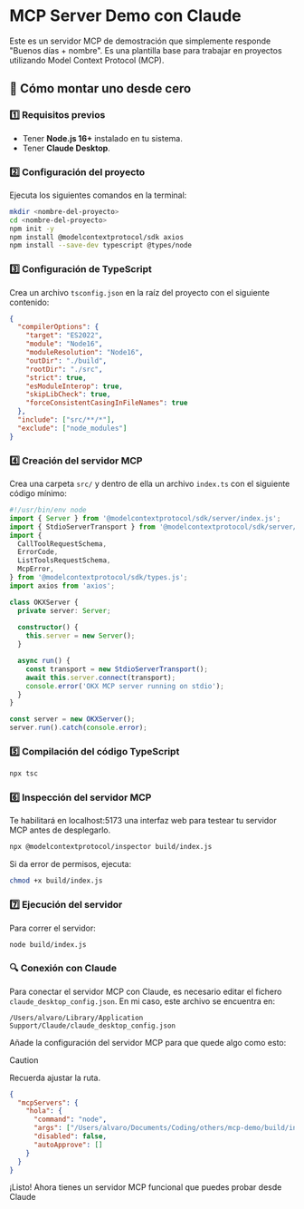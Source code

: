 # MCP Server Demo con Claude

Este es un servidor MCP de demostración que simplemente responde "Buenos días + nombre". Es una plantilla base para trabajar en proyectos utilizando Model Context Protocol (MCP).

## 🚀 Cómo montar uno desde cero

### 1️⃣ Requisitos previos
- Tener **Node.js 16+** instalado en tu sistema.
- Tener **Claude Desktop**.

### 2️⃣ Configuración del proyecto
Ejecuta los siguientes comandos en la terminal:

```sh
mkdir <nombre-del-proyecto>
cd <nombre-del-proyecto>
npm init -y
npm install @modelcontextprotocol/sdk axios
npm install --save-dev typescript @types/node
```

### 3️⃣ Configuración de TypeScript
Crea un archivo `tsconfig.json` en la raíz del proyecto con el siguiente contenido:

```json
{
  "compilerOptions": {
    "target": "ES2022",
    "module": "Node16",
    "moduleResolution": "Node16",
    "outDir": "./build",
    "rootDir": "./src",
    "strict": true,
    "esModuleInterop": true,
    "skipLibCheck": true,
    "forceConsistentCasingInFileNames": true
  },
  "include": ["src/**/*"],
  "exclude": ["node_modules"]
}
```

### 4️⃣ Creación del servidor MCP

Crea una carpeta `src/` y dentro de ella un archivo `index.ts` con el siguiente código mínimo:

```typescript
#!/usr/bin/env node
import { Server } from '@modelcontextprotocol/sdk/server/index.js';
import { StdioServerTransport } from '@modelcontextprotocol/sdk/server/stdio.js';
import {
  CallToolRequestSchema,
  ErrorCode,
  ListToolsRequestSchema,
  McpError,
} from '@modelcontextprotocol/sdk/types.js';
import axios from 'axios';

class OKXServer {
  private server: Server;
  
  constructor() {
    this.server = new Server();
  }

  async run() {
    const transport = new StdioServerTransport();
    await this.server.connect(transport);
    console.error('OKX MCP server running on stdio');
  }
}

const server = new OKXServer();
server.run().catch(console.error);
```

### 5️⃣ Compilación del código TypeScript

```sh
npx tsc
```

### 6️⃣ Inspección del servidor MCP

Te habilitará en localhost:5173 una interfaz web para testear tu servidor MCP antes de desplegarlo.

```sh
npx @modelcontextprotocol/inspector build/index.js
```

Si da error de permisos, ejecuta:

```sh
chmod +x build/index.js
```

### 7️⃣ Ejecución del servidor

Para correr el servidor:

```sh
node build/index.js
```

### 🔍 Conexión con Claude

Para conectar el servidor MCP con Claude, es necesario editar el fichero `claude_desktop_config.json`. En mi caso, este archivo se encuentra en:

```
/Users/alvaro/Library/Application Support/Claude/claude_desktop_config.json
```

Añade la configuración del servidor MCP para que quede algo como esto:

> [!CAUTION]
> Recuerda ajustar la ruta.

```json
{
  "mcpServers": {
    "hola": {
      "command": "node",
      "args": ["/Users/alvaro/Documents/Coding/others/mcp-demo/build/index.js"],
      "disabled": false,
      "autoApprove": []
    }
  }
}
```

¡Listo! Ahora tienes un servidor MCP funcional que puedes probar desde Claude